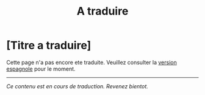 ﻿---
title: [A traduire]
---

<!-- TODO: translation missing - French version -->

# [Titre a traduire]

Cette page n'a pas encore ete traduite. Veuillez consulter la [version espagnole](/es/busqueda-ayuda) pour le moment.

---

*Ce contenu est en cours de traduction. Revenez bientot.*
